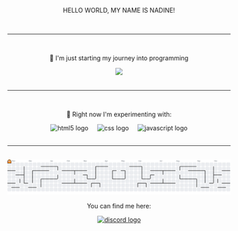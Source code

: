 <p height="100" align="center">HELLO WORLD, MY NAME IS NADINE!</p>

<br>
<hr>
<br>

<p align="center">🌱 I'm just starting my journey into programming</p>

<div align="center">
  <img height="300" src="https://media0.giphy.com/media/v1.Y2lkPTc5MGI3NjExY3J2dWg3enljdTZhZWJkeDFuMmRmMW9jNWtjdmEwZGk1b202enhlcCZlcD12MV9pbnRlcm5hbF9naWZfYnlfaWQmY3Q9Zw/3WW4Zm1F2MeoU/giphy.gif"  />
</div>

<br>
<hr>
<br>

<p align="center">🚀 Right now I'm experimenting with:</p>

<div align="center">
  <img src="https://cdn.jsdelivr.net/gh/devicons/devicon/icons/html5/html5-original.svg" height="40" alt="html5 logo"  />
  <img width="12" />
  <img src="https://cdn.jsdelivr.net/gh/devicons/devicon/icons/css3/css3-original.svg" height="40" alt="css logo"  />
  <img width="12" />
  <img src="https://cdn.jsdelivr.net/gh/devicons/devicon/icons/javascript/javascript-original.svg" height="40" alt="javascript logo"  />
</div>

<br>
<hr>
<br>

<picture>
  <source media="(prefers-color-scheme: dark)" srcset="https://raw.githubusercontent.com/nadine-wirtgen/nadine-wirtgen/output/pacman-contribution-graph-dark.svg">
  <source media="(prefers-color-scheme: light)" srcset="https://raw.githubusercontent.com/nadine-wirtgen/nadine-wirtgen/output/pacman-contribution-graph.svg">
  <img alt="pacman contribution graph" src="https://raw.githubusercontent.com/nadine-wirtgen/nadine-wirtgen/output/pacman-contribution-graph.svg">
</picture>

<p align="center">You can find me here:</p>
<div align="center">
    <a href="[dhjjhhdd](https://discord.com/users/439370953558982661)" target="_blank">
    <img src="https://raw.githubusercontent.com/maurodesouza/profile-readme-generator/master/src/assets/icons/social/discord/default.svg" width="52" height="40" alt="discord logo"  />
</div>








<!--
**nadine-wirtgen/nadine-wirtgen** is a ✨ _special_ ✨ repository because its `README.md` (this file) appears on your GitHub profile.

Here are some ideas to get you started:

- 🔭 I’m currently working on ...
- 🌱 I’m currently learning ...
- 👯 I’m looking to collaborate on ...
- 🤔 I’m looking for help with ...
- 💬 Ask me about ...
- 📫 How to reach me: ...
- 😄 Pronouns: ...
- ⚡ Fun fact: ...
-->
